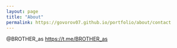 ```yaml
---
layout: page
title: "About"
permalink: https://govorov07.github.io/portfolio/about/contact
---
```

@BROTHER_as
https://t.me/BROTHER_as

